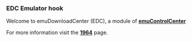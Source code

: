 ### EDC Emulator hook

Welcome to emuDownloadCenter (EDC), a module of [**emuControlCenter**](https://github.com/PhoenixInteractiveNL/emuControlCenter/wiki/)

For more information visit the [**1964**](https://github.com/PhoenixInteractiveNL/emuDownloadCenter/wiki/Emulator-1964#menu) page.
